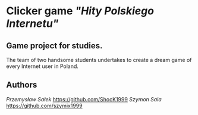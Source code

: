 # Clicker game *"Hity Polskiego Internetu"*
## Game project for studies.

The team of two handsome students undertakes to create a dream game of every Internet user in Poland.

## Authors
*Przemysław Sałek* https://github.com/ShocK1999
*Szymon Sala* https://github.com/szymix1999